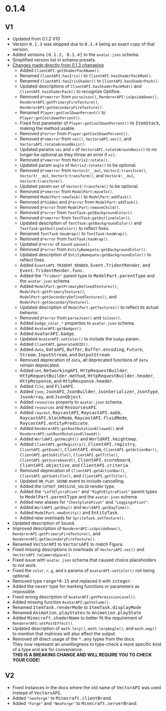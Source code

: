 # 0.1.4 #

V1
--------------------------------------------------
* Updated from 0.1.2 V10
* Version <samp>0.1.3</samp> was skipped due to <samp>0.1.4</samp> being an exact copy of that version.
* Added versions <samp>(0.1.2, 0.1.4]</samp> to the `avatar.json` schema.
* Simplified version list in schema presets.
* [Changes made directly from 0.1.3 changelog](https://github.com/FiguraMC/Figura/compare/0.1.2...0.1.3)
  * Added `ClientAPI.getShaderPackName()`.
  * Renamed `ClientAPI.hasIris()` to `ClientAPI.hasShaderPackMod()`.
  * Renamed `ClientAPI.hasIrisShader()` to `ClientAPI.hasShaderPack()`.
  * Updated descriptions of `ClientAPI.hasShaderPackMod()` and `ClientAPI.hasShaderPack()` to recognize Optifine.
  * Removed `@*vmerror` from `parseJson()`, `RendererAPI:isUpsideDown()`, `RendererAPI:getPrimaryFireTexture()`,
    `RendererAPI:getSecondaryFireTexture()`.
  * Renamed `Player:getCoolDownPercent()` to `Player:getCooldownPercent()`.
  * Fixed first parameter of `Player:getCoolDownPercent()` to <kbd>ItemStack</kbd>, making the method usable.
  * Removed `@*error` from `Player:getCoolDownPercent()`.
  * Removed `@*vmerror` from `vec()`, `VectorsAPI.vec()`, and `VectorsAPI.rotateAroundAxis()`.
  * Updated params `vec` and `x` of `VectorsAPI.rotateAroundAxis()` to no longer be optional as they throw an error if
    `nil`.
  * Removed `@*vmerror` from `Matrix2:rotate()`.
  * Updated param `angle` of `Matrix2:rotate()` to be optional.
  * Removed `@*vmerror` from `Vector2!__mul`, `Vector2:transform()`, `Vector3!__mul`, `Vector3:transform()`, and
    `Vector4!__mul`, `Vector4:transform()`.
  * Updated param `mat` of `Vector2:transform()` to be optional.
  * Removed `@*vmerror` from `ModelPart:moveTo()`.
  * Renamed `ModelPart:newTask()` to `ModelPart:addTask()`.
  * Removed `@*hidden` and `@*error` from `ModelPart:addTask()`.
  * Removed `@*error` from `ModelPart:removeChild()`.
  * Removed `@*error` from `TextTask:getBackgroundColor()`.
  * Removed `@*vmerror` from `TextTask:getOutlineColor()`.
  * Updated description of `TextTask:getBackgroundColor()` and `TextTask:getOutlineColor()` to reflect fixes.
  * Renamed `TextTask:HasWrap()` to `TextTask:hasWrap()`.
  * Removed `@*error` from `TextTask:hasWrap()`.
  * Updated `@*error` of `Sound:pause()`.
  * Removed `@*error` from `EntityNamepate:getBackgroundColor()`.
  * Updated description of `EntityNamepate:getBackgroundColor()` to reflect fixes.
  * Added `EventsAPI.TRIDENT_RENDER`, <kbd>Event.TridentRender</kbd>, and <kbd>Event.TridentRender.func</kbd>.
  * Added the `"Trident"` parent type to <kbd>ModelPart.parentType</kbd> and the `avatar.json` schema
  * Added `ModelPart:getPrimaryDefinedTextures()`, `ModelPart:getPrimaryTexture()`,
    `ModelPart:getSecondaryDefinedTextures()`, and `ModelPart:getSecondaryTexture()`.
  * Updated description of `ModelPart:getTextures()` to reflect its actual behavior.
  * Removed `@*error` from `parseJson()` and `toJson()`.
  * Added `badge_color_*` properties to `avatar.json` schema.
  * Added `AvatarAPI:getBadges()`.
  * Added <kbd>AvatarAPI.badge</kbd>.
  * Updated `AvatarAPI:setColor()` to include the `badge` param.
  * Added `ClientAPI.generateUUID()`.
  * Added `data`, <kbd>DataAPI</kbd>, <kbd>Buffer</kbd>, <kbd>Buffer.encoding</kbd>, <kbd>Future</kbd>,
    <kbd>Stream</kbd>, <kbd>InputStream</kbd>, and <kbd>OutputStream</kbd>.
  * Removed deprecation of `data`, all deprecated functions of `data` remain deprecated.
  * Added `net`, <kbd>NetworkingAPI</kbd>, <kbd>HttpRequestBuilder</kbd>, <kbd>HttpRequestBuilder.method</kbd>,
    <kbd>HttpRequestBuilder.header</kbd>, <kbd>HttpResponse</kbd>, and <kbd>HttpResponse.header</kbd>.
  * Added `file`, and <kbd>FileAPI</kbd>.
  * Added `json`, <kbd>JsonAPI</kbd>, <kbd>JsonBuilder</kbd>, <kbd>JsonSerializer</kbd>, <kbd>JsonType</kbd>,
    <kbd>JsonArray</kbd>, and <kbd>JsonObject</kbd>.
  * Added `resources` property to `avatar.json` schema.
  * Added `resources` and <kbd>ResourcesAPI</kbd>.
  * Added `raycast`, <kbd>RaycastAPI</kbd>, <kbd>RaycastAPI.aabb</kbd>, <kbd>RaycastAPI.blockMode</kbd>,
    <kbd>RaycastAPI.fluidMode</kbd>, <kbd>RaycastAPI.entityPredicate</kbd>.
  * Added `RendererAPI:getRootRotationAllowed()` and `RendererAPI:setRootRotationAllowed()`.
  * Added `WorldAPI.getHeight()` and <kbd>WorldAPI.heightmap</kbd>.
  * Added `ClientAPI.getRegistry()`, <kbd>ClientAPI.registry</kbd>, `ClientAPI.getEnum()`, <kbd>ClientAPI.enum</kbd>,
    `ClientAPI.getActionBar()`, `ClientAPI.getSubtitle()`, `ClientAPI.getTitle()`, `ClientAPI.getScoreboard()`,
    <kbd>ClientAPI.scoreboard</kbd>, <kbd>ClientAPI.objective</kbd>, and <kbd>ClientAPI.criteria</kbd>.
  * Removed deprecation of `ClientAPI.getActionBar()`, `ClientAPI.getSubtitle()`, and `ClientAPI.getTitle()`.
  * Updated `ON_PLAY_SOUND` event to include cancelling.
  * Added the `CUTOUT_EMISSIVE_SOLID` render type.
  * Added the `"LeftElytraPivot"` and `"RightElytraPivot"` parent types to <kbd>ModelPart.parentType</kbd> and the
    `avatar.json` schema.
  * Added new aliases for `"ChestplatePivot"` and `"LeggingsPivot"`.
  * Added `WorldAPI.getDay()` and `WorldAPI.getDayTime()`.
  * Added `ModelPart.newEntity()` and <kbd>EntityTask</kbd>.
  * Added new overloads for `SpriteTask.setTexture()`.
* Updated description of <kbd>Sound</kbd>.
* Improved description of `RendererAPI:isUpsideDown()`, `RendererAPI:getPrimaryFireTexture()`, and
  `RendererAPI:getSecondaryFireTexture()`.
* Renamed <kbd>VectorAPI</kbd> to <kbd>VectorsAPI</kbd> to match Figura.
* Fixed missing descriptions in overloads of `VectorsAPI.vec()` and `VectorsAPI.toCameraSpace()`.
* Fixed issue with `avatar.json` schema that caused choice placeholders to not work.
* Fixed the `color`, `r`, `g`, and `b` params of `AvatarAPI:setColor()` not being optional.
* Removed type <kbd>range*0-15</kbd> and replaced it with <kbd>integer</kbd>.
* Added the <kbd>never</kbd> type for marking functions or parameters as impossible.
* Fixed wrong description of `AvatarAPI:getPermissionLevel()`.
* Added missing function `AvatarAPI:getVolume()`.
* Renamed <kbd>ItemTask.renderMode</kbd> to <kbd>ItemTask.displayMode</kbd>
* Renamed <kbd>Animation.playStates</kbd> to <kbd>Animation.playState</kbd>
* Added <kbd>Minecraft.shaderName</kbd> to better fit the requirement of `RendererAPI:setPostEffect()`.
* Updated description of `math.lerp()`, `math.lerpAngle()`, and `math.map()` to mention that matrices will also affect
  the output.
* Removed *all* direct usage of the <kbd>*.any</kbd> types from the docs.  
  They now represent an unwillingness to type-check a more specific kind of a type and are for convenience.  
  **THIS IS A BREAKING CHANGE AND WILL REQUIRE YOU TO CHECK YOUR CODE!**

V2
--------------------------------------------------
* Fixed instances in the docs where the old name of <kbd>VectorAPI</kbd> was used instead of <kbd>VectorsAPI</kbd>.
* Added `"neoforge"` to <kbd>Minecraft.clientBrand</kbd>.
* Added `"Forge"` and `"NeoForge"` to <kbd>Minecraft.serverBrand</kbd>.
